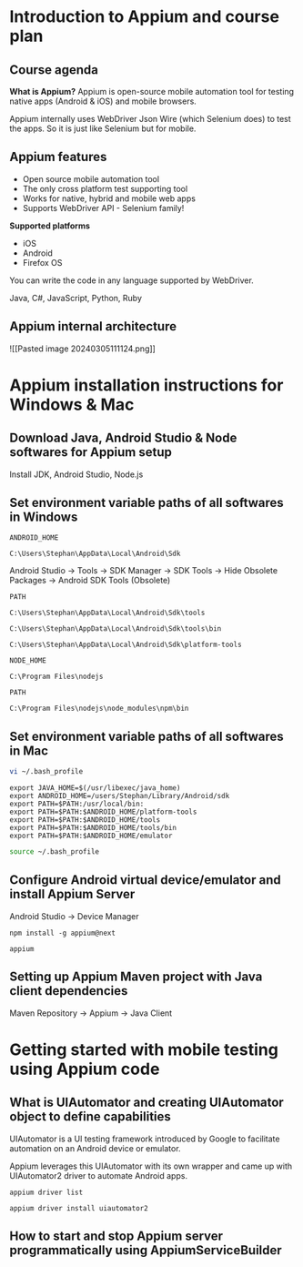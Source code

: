 # Introduction to Appium and course plan

## Course agenda

**What is Appium?**
Appium is open-source mobile automation tool for testing native apps (Android & iOS) and mobile browsers.

Appium internally uses WebDriver Json Wire (which Selenium does) to test the apps. So it is just like Selenium but for mobile.

## Appium features

- Open source mobile automation tool
- The only cross platform test supporting tool
- Works for native, hybrid and mobile web apps
- Supports WebDriver API - Selenium family!

**Supported platforms**

- iOS
- Android
- Firefox OS

You can write the code in any language supported by WebDriver.

Java, C#, JavaScript, Python, Ruby

## Appium internal architecture

![[Pasted image 20240305111124.png]]

# Appium installation instructions for Windows & Mac

## Download Java, Android Studio & Node softwares for Appium setup

Install JDK, Android Studio, Node.js

## Set environment variable paths of all softwares in Windows

`ANDROID_HOME`

```
C:\Users\Stephan\AppData\Local\Android\Sdk
```

Android Studio -> Tools -> SDK Manager -> SDK Tools -> Hide Obsolete Packages -> Android SDK Tools (Obsolete)

`PATH`

```
C:\Users\Stephan\AppData\Local\Android\Sdk\tools
```

```
C:\Users\Stephan\AppData\Local\Android\Sdk\tools\bin
```

```
C:\Users\Stephan\AppData\Local\Android\Sdk\platform-tools
```

`NODE_HOME`

```
C:\Program Files\nodejs
```

`PATH`

```
C:\Program Files\nodejs\node_modules\npm\bin
```

## Set environment variable paths of all softwares in Mac

```zsh
vi ~/.bash_profile
```

```
export JAVA_HOME=$(/usr/libexec/java_home)
export ANDROID_HOME=/users/Stephan/Library/Android/sdk
export PATH=$PATH:/usr/local/bin:
export PATH=$PATH:$ANDROID_HOME/platform-tools
export PATH=$PATH:$ANDROID_HOME/tools
export PATH=$PATH:$ANDROID_HOME/tools/bin
export PATH=$PATH:$ANDROID_HOME/emulator
```

```zsh
source ~/.bash_profile
```

## Configure Android virtual device/emulator and install Appium Server

Android Studio -> Device Manager

```shell
npm install -g appium@next
```

```shell
appium
```

## Setting up Appium Maven project with Java client dependencies

Maven Repository -> Appium -> Java Client

# Getting started with mobile testing using Appium code

## What is UIAutomator and creating UIAutomator object to define capabilities

UIAutomator is a UI testing framework introduced by Google to facilitate automation on an Android device or emulator.

Appium leverages this UIAutomator with its own wrapper and came up with UIAutomator2 driver to automate Android apps.

```shell
appium driver list
```

```
appium driver install uiautomator2
```

## How to start and stop Appium server programmatically using AppiumServiceBuilder



